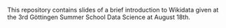This repository contains slides of a brief introduction to Wikidata given at the 3rd Göttingen Summer School Data Science at August 18th.
